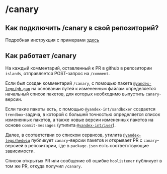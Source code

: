 # /canary
## Как подключить /canary в свой репозиторий?
Подробная инструкция с примерами [здесь](./CANARY.md)
## Как работает /canary

На каждый комментарий, оставленный к PR в github в репозитории `islands`,  отправляется POST-запрос на `/comment`.

Если был создан комментарий `/canary`, с помощью пакета [`@yandex-lego/gh-gap`](../../packages/gap/README.md) на основании путей к измененным файлам определяется начальный список пакетов, для которых необходимо выпустить `canary`-версии.

Если такие пакеты есть, с помощью `@yandex-int/sandboxer` создается `trendbox`-задача, в которой с большей точностью определяется список измененных пакетов, а также новые версии измененных пакетов на основе `commit-messages` (утилита [`@yandex-int/iver`](../../packages/iver/README.md)).

Далее, в соответствии со списком сервисов, утилита [`@yandex-lego/hedwig`](../../packages/hedwig/README.md) публикует `canary`-версии пакетов и открывает PR с `canary`-версией в репозитории, где в `package.json` есть соответствующие зависимости.

Список открытых PR или сообщение об ошибке `hoolistener` публикует в том же PR, откуда получил `/canary`.